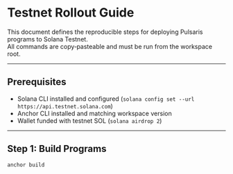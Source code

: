 # Testnet Rollout Guide

This document defines the reproducible steps for deploying Pulsaris programs to Solana Testnet.  
All commands are copy‑pasteable and must be run from the workspace root.

---

## Prerequisites
- Solana CLI installed and configured (`solana config set --url https://api.testnet.solana.com`)
- Anchor CLI installed and matching workspace version
- Wallet funded with testnet SOL (`solana airdrop 2`)

---

## Step 1: Build Programs
```bash
anchor build
